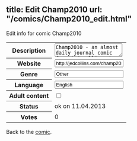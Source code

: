 title: Edit Champ2010
url: "/comics/Champ2010_edit.html"
---
Edit info for comic Champ2010

<form name="comic" action="http://gaepostmail.appengine.com/comic" name="post">
<table class="comicinfo">
<tr>
<th>Description</th><td><textarea name="description">Champ2010 - an almost daily journal comic from jed collins who is not drinking this year. webcomic</textarea></td>
</tr>
<tr>
<th>Website</th><td><input type="text" name="url" value="http://jedcollins.com/champ2010/champ-12-30-10.html"/></td>
</tr>
<tr>
<th>Genre</th><td><input type="text" name="genre" value="Other"/></td>
</tr>
<tr>
<th>Language</th><td><input type="text" name="language" value="English"/></td>
</tr>
<tr>
<th>Adult content</th><td><input type="checkbox" name="adult" value="adult" /></td>
</tr>
<tr>
<th>Status</th><td>ok on 11.04.2013</td>
</tr>
<tr>
<th>Votes</th><td>0</div></td>
</tr>
</table>
</form>

Back to the [comic](/comics/Champ2010.html).
